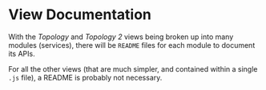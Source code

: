 View Documentation
==================

With the _Topology_ and _Topology 2_ views being broken up into many 
modules (services), there will be `README` files for each module to document
its APIs.

For all the other views (that are much simpler, and contained within
a single `.js` file), a README is probably not necessary.
